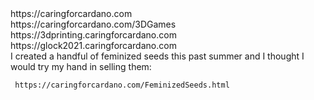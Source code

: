 <html>
<head>
     https://caringforcardano.com<br>
     https://caringforcardano.com/3DGames<br>
     https://3dprinting.caringforcardano.com<br>
     https://glock2021.caringforcardano.com<br>
</head>
<body>
     I created a handful of feminized seeds this past summer and I thought I would try my hand in selling them: 

     https://caringforcardano.com/FeminizedSeeds.html
</body>
</html>
